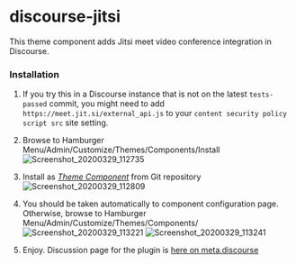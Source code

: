 # discourse-jitsi

This theme component adds Jitsi meet video conference integration in Discourse.

### Installation
1. If you try this in a Discourse instance that is not on the latest `tests-passed` commit, you might need to add `https://meet.jit.si/external_api.js` to your `content security policy script src` site setting. 
2.  Browse to Hamburger Menu/Admin/Customize/Themes/Components/Install
![Screenshot_20200329_112735](https://user-images.githubusercontent.com/1787238/77857125-8b17d880-71b0-11ea-87e5-268883b10ae0.png)

2.  Install as _[Theme Component](https://meta.discourse.org/t/how-do-i-install-a-theme-or-theme-component/63682)_ from Git repository
![Screenshot_20200329_112809](https://user-images.githubusercontent.com/1787238/77857150-ada9f180-71b0-11ea-9c04-f29c61a555eb.png)

3. You should be taken automatically to component configuration page.  Otherwise, browse to
Hamburger Menu/Admin/Customize/Themes/Components/
![Screenshot_20200329_113221](https://user-images.githubusercontent.com/1787238/77857308-84d62c00-71b1-11ea-90dd-4cd4a5202497.png)
![Screenshot_20200329_113241](https://user-images.githubusercontent.com/1787238/77857306-80117800-71b1-11ea-8402-7b924889dcc3.png)

5. Enjoy.  Discussion page for the plugin is [here on meta.discourse](https://meta.discourse.org/t/video-call-integration-plugin/133944/)

